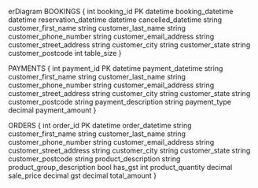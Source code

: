 erDiagram
  BOOKINGS {
    int booking_id PK
    datetime booking_datetime
    datetime reservation_datetime
    datetime cancelled_datetime
    string customer_first_name
    string customer_last_name
    string customer_phone_number
    string customer_email_address
    string customer_street_address
    string customer_city
    string customer_state
    string customer_postcode
    int table_size
  }

  PAYMENTS {
    int payment_id PK
    datetime payment_datetime
    string customer_first_name
    string customer_last_name
    string customer_phone_number
    string customer_email_address
    string customer_street_address
    string customer_city
    string customer_state
    string customer_postcode
    string payment_description
    string payment_type
    decimal payment_amount
  }

  ORDERS {
    int order_id PK
    datetime order_datetime
    string customer_first_name
    string customer_last_name
    string customer_phone_number
    string customer_email_address
    string customer_street_address
    string customer_city
    string customer_state
    string customer_postcode
    string product_description
    string product_group_description
    bool has_gst
    int product_quantity
    decimal sale_price
    decimal gst
    decimal total_amount
  }